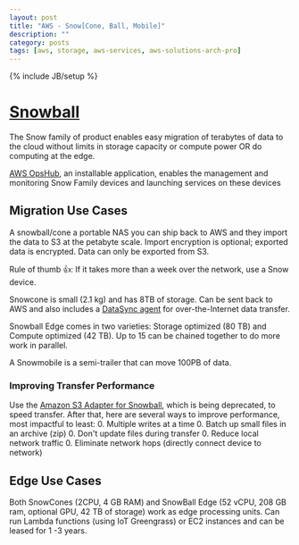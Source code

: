 ```yaml
---
layout: post
title: "AWS - Snow[Cone, Ball, Mobile]"
description: ""
category: posts
tags: [aws, storage, aws-services, aws-solutions-arch-pro]
---
```

{% include JB/setup %}

# [Snowball](https://aws.amazon.com/importexport/) 
The Snow family of product enables easy migration of terabytes of data to the cloud without limits in storage capacity or compute power OR do computing at the edge.

[AWS OpsHub](https://aws.amazon.com/about-aws/whats-new/2020/04/introducing-aws-opshub-snow-family/), an installable application, enables the management and monitoring Snow Family devices and launching services on these devices 

## Migration Use Cases
A snowball/cone a portable NAS you can ship back to AWS and they import the data to S3 at the petabyte scale. Import encryption is optional; exported data is encrypted. Data can only be exported from S3. 

Rule of thumb 👍: If it takes more than a week over the network, use a Snow device.

Snowcone is small (2.1 kg) and has 8TB of storage. Can be sent back to AWS and also includes a [DataSync agent](https://docs.aws.amazon.com/datasync/latest/userguide/deploy-agents.html#snowcone-agent) for over-the-Internet data transfer. 

Snowball Edge comes in two varieties: Storage optimized (80 TB) and Compute optimized (42 TB). Up to 15 can be chained together to do more work in parallel.

A Snowmobile is a semi-trailer that can move 100PB of data.

### Improving Transfer Performance
Use the [Amazon S3 Adapter for Snowball](https://docs.aws.amazon.com/snowball/latest/ug/snowball-transfer-adapter.html), which is being deprecated, to speed transfer. After that, here are several ways to improve performance, most impactful to least:
0. Multiple writes at a time
0. Batch up small files in an archive (zip)
0. Don't update files during transfer
0. Reduce local network traffic
0. Eliminate network hops (directly connect device to network)

## Edge Use Cases
Both SnowCones (2CPU, 4 GB RAM) and SnowBall Edge (52 vCPU, 208 GB ram, optional GPU, 42 TB of storage) work as edge processing units. Can run Lambda functions (using IoT Greengrass) or EC2 instances and can be leased for 1 -3 years.